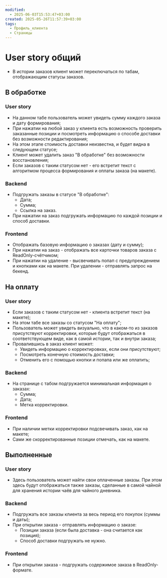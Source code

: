 ```yaml
---
modified:
  - 2025-06-03T15:53:47+03:00
created: 2025-05-26T11:57:39+03:00
tags:
  - Профиль_клиента
  - Страницы
---
```

# User story общий
- В истории заказов клиент может переключаться по табам, отображающим статусы заказов.

## В обработке
### User story
- На данном табе пользователь может увидеть сумму каждого заказа и дату формирования;
- При нажатии на любой заказ у клиента есть возможность проверить заказанные позиции и посмотреть информацию о способе доставки без возможности редактирования;
- На этом этапе стоимость доставки неизвестна, и будет видна в следующем статусе;
- Клиент может удалить заказ "В обработке" без возможности восстановления;
- Если заказов с таким статусом нет - его встретит текст с алгоритмом процесса формирования и оплаты заказа (на макете).
### Backend
- Подгружать заказы в статусе "В обработке":
	- Дата;
	- Сумма;
	- Ссылка на заказ.
- При нажатии на заказ подгружать информацию по каждой позиции и способ доставки.
### Frontend
- Отображать базовую информацию о заказах (дату и сумму);
- При нажатии на заказ - отображать все карточки товаров заказа с ReadOnly-счётчиком;
- При нажатии на удаление - высвечивать попап с предупреждением и кнопками как на макете. При удалении - отправлять запрос на бекенд.
## На оплату
### User story
- Если заказов с таким статусом нет - клиента встретит текст (на макете);
- На этом табе все заказы со статусом "На оплату";
- Пользователь может увидеть визуально, что в каком-то из заказов присутствуют корректировки, которые будут отображаться в соответствующем виде, как в самой истории, так и внутри заказа;
- Провалившись в заказ клиент может:
	- Увидеть информацию о корректировках, если они присутствуют;
	- Посмотреть конечную стоимость доставки;
	- Отменить его с помощью кнопки и попапа или же оплатить;
### Backend
- На странице с табом подгружается минимальная информация о заказах:
	- Сумма;
	- Дата;
	- Метка корректировки.
### Frontend
- При наличии метки корректировки подсвечивать заказ, как на макете;
- Сами же скорректированные позиции отмечать, как на макете.

## Выполненные
### User story
- Здесь пользователь может найти свои оплаченные заказы. При этом здесь будут отображаться также заказы, сделанные в самой чайной для хранения истории чаёв для чайного дневника.

### Backend
- Подгружать все заказы клиента за весь период его покупок (суммы и даты);
- При открытии заказа - отправлять информацию о заказе:
	- Позиции заказа (если была доставка - она считается как позиция);
	- Способ доставки подгружать не нужно.
### Frontend
- При открытии заказа - подгружать содержимое заказа в ReadOnly-формате.


